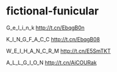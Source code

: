 # fictional-funicular

G_e_l_i_n_k
http://t.cn/EbqgB0n

K_I_N_G_F_A_C_C
http://t.cn/EbqgB08

W_E_I_H_A_N_C_R_M
http://t.cn/E5SmTKT

A_L_L_G_I_O_N
http://t.cn/AiCOURak
